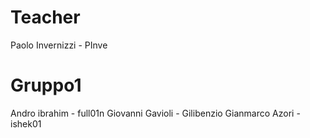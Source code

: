 # Teacher

Paolo Invernizzi - PInve

# Gruppo1

Andro ibrahim - full01n
Giovanni Gavioli - Gilibenzio
Gianmarco Azori - ishek01 
